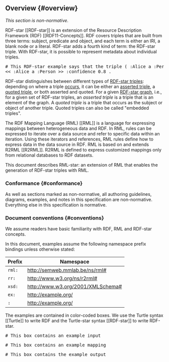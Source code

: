 ## Overview {#overview}

*This section is non-normative.*

RDF-star [[RDF-star]] is an extension of the Resource Description Framework (RDF) [[RDF11-Concepts]]. RDF covers triples that are built from three terms: subject, predicate and object, and each term is either an IRI, a blank node or a literal. RDF-star adds a fourth kind of term: the RDF-star triple. With RDF-star, it is possible to represent metadata about individual triples.

<pre class="ex-output">
# This RDF-star example says that the triple ( :Alice a :Person ) is 80% likely to be true
<< :Alice a :Person >> :confidence 0.8 .
</pre>

RDF-star distinguishes between different types of [RDF-star triples](https://www.w3.org/2021/12/rdf-star.html#dfn-triple): depending on where a triple [occurs](https://www.w3.org/2021/12/rdf-star.html#occurrences), it can be either an [asserted triple](https://www.w3.org/2021/12/rdf-star.html#dfn-asserted), a [quoted triple](https://www.w3.org/2021/12/rdf-star.html#dfn-quoted), or both asserted and quoted. For a given [RDF-star graph](https://www.w3.org/2021/12/rdf-star.html#dfn-graph), i.e., for a given set of RDF-star triples, an <dfn data-lt="asserted">asserted triple</dfn> is a triple that is an element of the graph. A <dfn data-lt="quoted">quoted triple</dfn> is a triple that occurs as the subject or object of another triple. Quoted triples can also be called "embedded triples".

The RDF Mapping Language (RML) [[RML]] is a language for expressing mappings between heterogeneous data and RDF. In RML, rules can be expressed to iterate over a data source and refer to specific data within an iteration. Using these iterators and references, RML rules define how to express data in the data source in RDF. RML is based on and extends R2RML [[R2RML]]. R2RML is defined to express customized mappings only from relational databases to RDF datasets.

This document describes RML-star:
an extension of RML that enables the generation of RDF-star triples with RML.

### Conformance {#conformance}
As well as sections marked as non-normative, all authoring guidelines, diagrams, examples, and notes in this specification are non-normative. Everything else in this specification is normative.

### Document conventions {#conventions}
We assume readers have basic familiarity with RDF, RML and RDF-star concepts.

In this document, examples assume
the following namespace prefix bindings unless otherwise stated:

| Prefix | Namespace                         |
| ------ | --------------------------------- |
| `rml:` | http://semweb.mmlab.be/ns/rml#    |
| `rr:`  | http://www.w3.org/ns/r2rml#       |
| `xsd:` | http://www.w3.org/2001/XMLSchema# |
| `ex:`  | http://example.org/               |
| `:`    | http://example.org/               |

The examples are contained in color-coded boxes. We use the Turtle syntax [[Turtle]] to write RDF and the Turtle-star syntax [[RDF-star]] to write RDF-star.

<pre class="ex-input">
# This box contains an example input
</pre>

<pre class="ex-mapping">
# This box contains an example mapping
</pre>

<pre class="ex-output">
# This box contains the example output
</pre>
